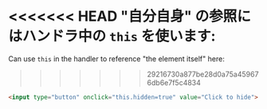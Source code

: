 <<<<<<< HEAD
"自分自身" の参照にはハンドラ中の `this` を使います:
=======
Can use `this` in the handler to reference "the element itself" here:
>>>>>>> 29216730a877be28d0a75a459676db6e7f5c4834

```html run height=50
<input type="button" onclick="this.hidden=true" value="Click to hide">
```
